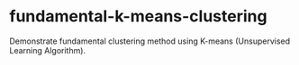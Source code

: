 # fundamental-k-means-clustering
Demonstrate fundamental clustering method using K-means (Unsupervised Learning Algorithm). 
